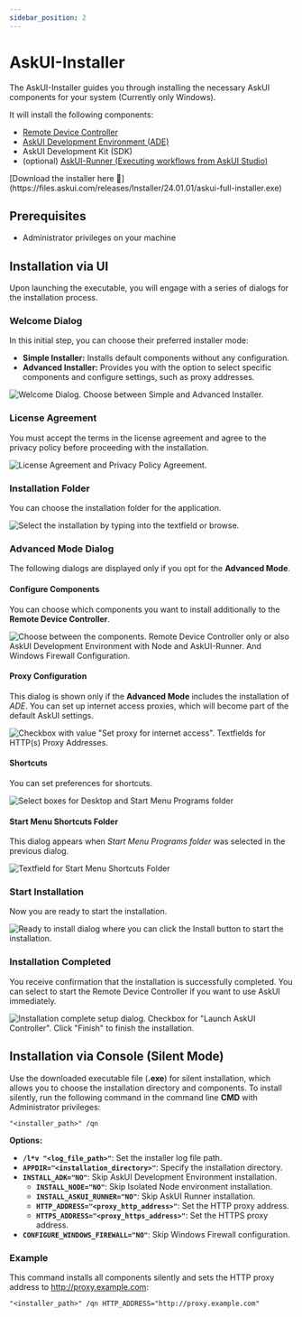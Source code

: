 ```yaml
---
sidebar_position: 2
---
```


# AskUI-Installer
The AskUI-Installer guides you through installing the necessary AskUI components for your system (Currently only Windows).

It will install the following components:

* [Remote Device Controller](Remote-Device-Controller.md)
* [AskUI Development Environment (ADE)](AskUI-Development-Environment.md)
* AskUI Development Kit (SDK)
* (optional) [AskUI-Runner (Executing workflows from AskUI Studio)](AskUI-Runner.md)

<span id="askui-installer-download-link">
[Download the installer here 🤖](https://files.askui.com/releases/Installer/24.01.01/askui-full-installer.exe)
</span>

## Prerequisites

* Administrator privileges on your machine

## Installation via UI
Upon launching the executable, you will engage with a series of dialogs for the installation process.

### Welcome Dialog
In this initial step, you can choose their preferred installer mode:

- **Simple Installer:** Installs default components without any configuration.
- **Advanced Installer:** Provides you with the option to select specific components and configure settings, such as proxy addresses.

![Welcome Dialog. Choose between Simple and Advanced Installer.](./images/askui-installer-ui-welcome.png)

### License Agreement
You must accept the terms in the license agreement and agree to the privacy policy before proceeding with the installation.

![License Agreement and Privacy Policy Agreement.](./images/askui-installer-ui-license-agreement.png)

### Installation Folder
You can choose the installation folder for the application.

![Select the installation by typing into the textfield or browse.](./images/askui-installer-ui-select-installation-folder.png)

### Advanced Mode Dialog
The following dialogs are displayed only if you opt for the **Advanced Mode**.

#### Configure Components
You can choose which components you want to install additionally to the **Remote Device Controller**.

![Choose between the components. Remote Device Controller only or also AskUI Development Environment with Node and AskUI-Runner. And Windows Firewall Configuration.](./images/askui-installer-ui-features.png)

#### Proxy Configuration 
This dialog is shown only if the **Advanced Mode** includes the installation of _ADE_. You can set up internet access proxies, which will become part of the default AskUI settings.

![Checkbox with value "Set proxy for internet access". Textfields for HTTP(s) Proxy Addresses.](./images/askui-installer-ui-proxy-configuration.png)

#### Shortcuts
You can set preferences for shortcuts.

![Select boxes for Desktop and Start Menu Programs folder](./images/askui-installer-ui-configure-shortcuts.png)

#### Start Menu Shortcuts Folder
This dialog appears when _Start Menu Programs folder_ was selected in the previous dialog.

![Textfield for Start Menu Shortcuts Folder](./images/askui-installer-ui-start-menu-shortcuts.png)

### Start Installation
Now you are ready to start the installation.

![Ready to install dialog where you can click the _Install_ button to start the installation.](./images/askui-installer-ui-ready-to-install.png)

### Installation Completed
You receive confirmation that the installation is successfully completed. You can select to start the Remote Device Controller if you want to use AskUI immediately.

![Installation complete setup dialog. Checkbox for "Launch AskUI Controller". Click "Finish" to finish the installation.](./images/askui-installer-ui-installation-completed.png)

## Installation via Console (Silent Mode)
Use the downloaded executable file (**.exe**) for silent installation, which allows you to choose the installation directory and components. To install silently, run the following command in the command line **CMD** with Administrator privileges:

```shell
"<installer_path>" /qn
```

**Options:**

- **`/l*v "<log_file_path>"`**: Set the installer log file path.
- **`APPDIR="<installation_directory>"`**: Specify the installation directory.
- **`INSTALL_ADK="NO"`**: Skip AskUI Development Environment installation.
    - **`INSTALL_NODE="NO"`**: Skip Isolated Node environment installation.
    - **`INSTALL_ASKUI_RUNNER="NO"`**: Skip AskUI Runner installation.
    - **`HTTP_ADDRESS="<proxy_http_address>"`**: Set the HTTP proxy address.
    - **`HTTPS_ADDRESS="<proxy_https_address>"`**: Set the HTTPS proxy address.
- **`CONFIGURE_WINDOWS_FIREWALL="NO"`**: Skip Windows Firewall configuration.

### Example
This command installs all components silently and sets the HTTP proxy address to http://proxy.example.com:

```shell
"<installer_path>" /qn HTTP_ADDRESS="http://proxy.example.com"
```

